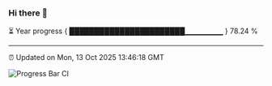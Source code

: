 ### Hi there 👋

⏳ Year progress { ███████████████████████▁▁▁▁▁▁▁ } 78.24 %

---

⏰ Updated on Mon, 13 Oct 2025 13:46:18 GMT

![Progress Bar CI](https://github.com/IshwaranRudhara/GIT-ACTION/workflows/Progress%20Bar%20CI/badge.svg)
